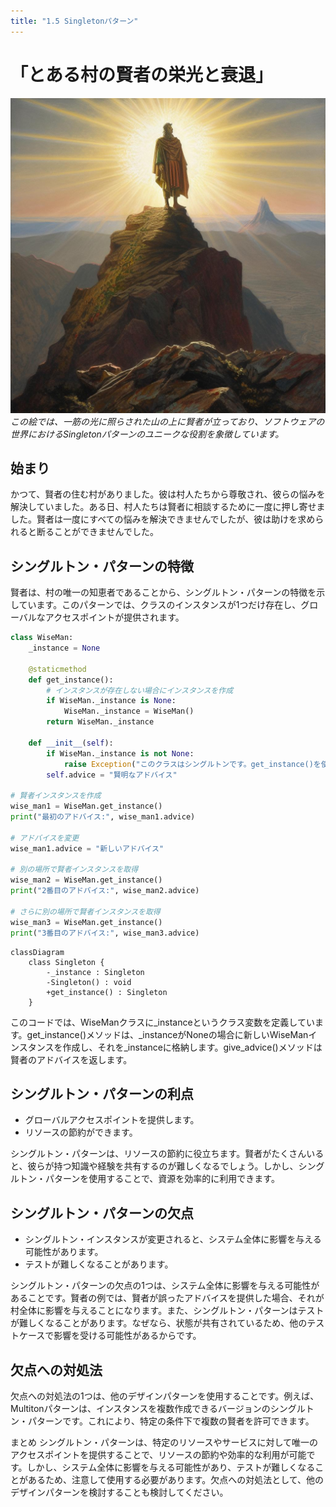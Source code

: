 ```yaml
---
title: "1.5 Singletonパターン"
---
```


# 「とある村の賢者の栄光と衰退」

![](/images/20230327_gof/In_the_painting_a_wise_figure_stands_atop_a_mountain_ill.jpg)
*この絵では、一筋の光に照らされた山の上に賢者が立っており、ソフトウェアの世界におけるSingletonパターンのユニークな役割を象徴しています。*

## 始まり
かつて、賢者の住む村がありました。彼は村人たちから尊敬され、彼らの悩みを解決していました。ある日、村人たちは賢者に相談するために一度に押し寄せました。賢者は一度にすべての悩みを解決できませんでしたが、彼は助けを求められると断ることができませんでした。

## シングルトン・パターンの特徴
賢者は、村の唯一の知恵者であることから、シングルトン・パターンの特徴を示しています。このパターンでは、クラスのインスタンスが1つだけ存在し、グローバルなアクセスポイントが提供されます。

```python
class WiseMan:
    _instance = None

    @staticmethod
    def get_instance():
        # インスタンスが存在しない場合にインスタンスを作成
        if WiseMan._instance is None:
            WiseMan._instance = WiseMan()
        return WiseMan._instance

    def __init__(self):
        if WiseMan._instance is not None:
            raise Exception("このクラスはシングルトンです。get_instance()を使用してインスタンスを取得してください。")
        self.advice = "賢明なアドバイス"

# 賢者インスタンスを作成
wise_man1 = WiseMan.get_instance()
print("最初のアドバイス:", wise_man1.advice)

# アドバイスを変更
wise_man1.advice = "新しいアドバイス"

# 別の場所で賢者インスタンスを取得
wise_man2 = WiseMan.get_instance()
print("2番目のアドバイス:", wise_man2.advice)

# さらに別の場所で賢者インスタンスを取得
wise_man3 = WiseMan.get_instance()
print("3番目のアドバイス:", wise_man3.advice)
```

```mermaid
classDiagram
    class Singleton {
        -_instance : Singleton
        -Singleton() : void
        +get_instance() : Singleton
    }
```

このコードでは、WiseManクラスに_instanceというクラス変数を定義しています。get_instance()メソッドは、_instanceがNoneの場合に新しいWiseManインスタンスを作成し、それを_instanceに格納します。give_advice()メソッドは賢者のアドバイスを返します。

## シングルトン・パターンの利点
- グローバルアクセスポイントを提供します。
- リソースの節約ができます。

シングルトン・パターンは、リソースの節約に役立ちます。賢者がたくさんいると、彼らが持つ知識や経験を共有するのが難しくなるでしょう。しかし、シングルトン・パターンを使用することで、資源を効率的に利用できます。

## シングルトン・パターンの欠点
- シングルトン・インスタンスが変更されると、システム全体に影響を与える可能性があります。
- テストが難しくなることがあります。

シングルトン・パターンの欠点の1つは、システム全体に影響を与える可能性があることです。賢者の例では、賢者が誤ったアドバイスを提供した場合、それが村全体に影響を与えることになります。また、シングルトン・パターンはテストが難しくなることがあります。なぜなら、状態が共有されているため、他のテストケースで影響を受ける可能性があるからです。

## 欠点への対処法
欠点への対処法の1つは、他のデザインパターンを使用することです。例えば、Multitonパターンは、インスタンスを複数作成できるバージョンのシングルトン・パターンです。これにより、特定の条件下で複数の賢者を許可できます。

まとめ
シングルトン・パターンは、特定のリソースやサービスに対して唯一のアクセスポイントを提供することで、リソースの節約や効率的な利用が可能です。しかし、システム全体に影響を与える可能性があり、テストが難しくなることがあるため、注意して使用する必要があります。欠点への対処法として、他のデザインパターンを検討することも検討してください。

